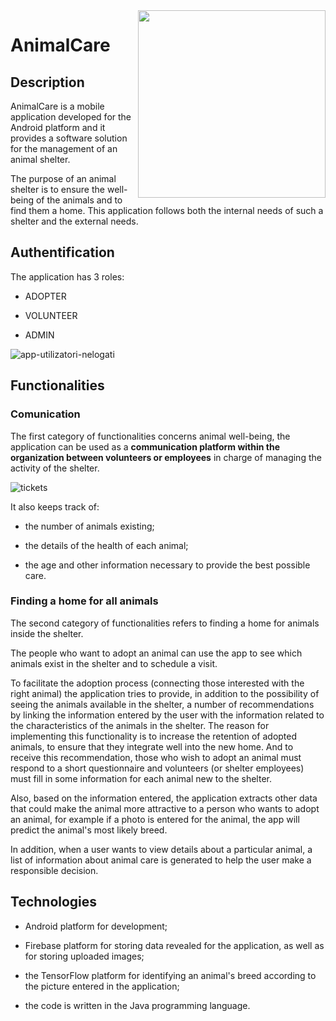 <img align="right" width="300" height="300" src="https://user-images.githubusercontent.com/49486605/123798395-cd6a2100-d8ef-11eb-92f6-4682f18a36d8.png">

# AnimalCare

## Description

AnimalCare is a mobile application developed for the Android platform and it provides a software solution for the management of an animal shelter.


The purpose of an animal shelter is to ensure the well-being of the animals and to find them a home. 
This application follows both the internal needs of such a shelter and the external needs.


## Authentification

The application has 3 roles:

- ADOPTER

- VOLUNTEER

- ADMIN

![app-utilizatori-nelogati](https://user-images.githubusercontent.com/49486605/123797992-71070180-d8ef-11eb-9dee-22af88e81a7b.png)


## Functionalities


### Comunication

The first category of functionalities concerns animal well-being, the application can be used as a **communication platform within the organization 
between volunteers or employees** in charge of managing the activity of the shelter.

![tickets](https://user-images.githubusercontent.com/49486605/123802384-eb398500-d8f3-11eb-88c6-29af5e710663.png)

It also keeps track of:

- the number of animals existing;

- the details of the health of each animal;

- the age and other information necessary to provide the best possible care.


### Finding a home for all animals

The second category of functionalities refers to finding a home for animals inside the shelter. 

The people who want to adopt an animal can use the 
app to see which animals exist in the shelter and to schedule a visit. 

To facilitate the adoption process (connecting those interested with the right 
animal) the application tries to provide, in addition to the possibility of seeing the animals available in the shelter, a number of recommendations 
by linking the information entered by the user with the information related to the characteristics of the animals in the shelter. The reason for 
implementing this functionality is to increase the retention of adopted animals, to ensure that they integrate well into the new home. And to receive 
this recommendation, those who wish to adopt an animal must respond to a short questionnaire and volunteers (or shelter employees) must fill in some 
information for each animal new to the shelter. 

Also, based on the information entered, the application extracts other data that could make the animal 
more attractive to a person who wants to adopt an animal, for example if a photo is entered for the animal, the app will predict the animal's most likely 
breed. 

In addition, when a user wants to view details about a particular animal, a list of information about animal care is generated to help the user 
make a responsible decision.


## Technologies


- Android platform for development;

- Firebase platform for storing data revealed for the application, as well as for storing uploaded images;

- the TensorFlow platform for identifying an animal's breed according to the picture entered in the application;

- the code is written in the Java programming language.

